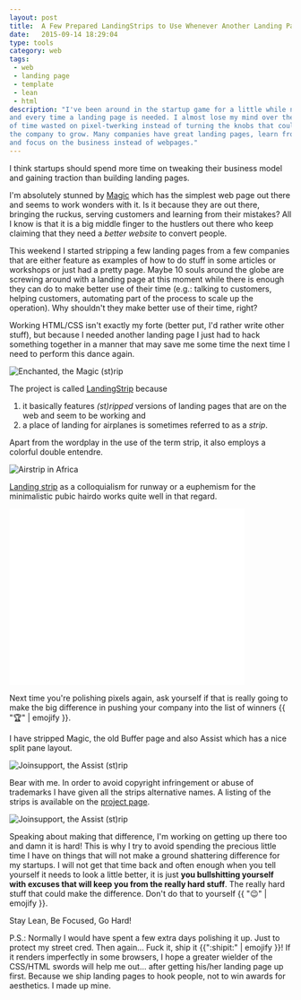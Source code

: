 ```yaml
---
layout: post
title:  A Few Prepared LandingStrips to Use Whenever Another Landing Page is Needed
date:   2015-09-14 18:29:04
type: tools
category: web
tags:
 - web
 - landing page
 - template
 - lean
 - html
description: "I've been around in the startup game for a little while now
and every time a landing page is needed. I almost lose my mind over the amount
of time wasted on pixel-twerking instead of turning the knobs that could get
the company to grow. Many companies have great landing pages, learn from them
and focus on the business instead of webpages."
---
```

I think startups should spend more time on tweaking their business model and 
gaining traction than building landing pages.

I'm absolutely stunned by [Magic](http://getmagicnow.com) which has the 
simplest web page out there and seems to work wonders with it. Is it because 
they are out there, bringing the ruckus, serving customers and learning from
their mistakes? All I know is that it is a big middle finger to the hustlers
out there who keep claiming that they need a _better website_ to convert
people.

This weekend I started stripping a few landing pages from a few companies that
are either feature as examples of how to do stuff in some articles or workshops
or just had a pretty page. Maybe 10 souls around the globe are screwing
around with a landing page at this moment while there is enough they can do to
make better use of their time (e.g.: talking to customers, helping customers,
automating part of the process to scale up the operation). Why shouldn't they
make better use of their time, right?

Working HTML/CSS isn't exactly my forte (better put, I'd rather write other
stuff), but because I needed another landing page I just had to hack something
together in a manner that may save me some time the next time I need to perform
this dance again.

<div class="element">
  <img alt="Enchanted, the Magic (st)rip" src="https://github.com/vidbina/landing-strip/raw/master/enchanted/preview-large.png">
</div>

The project is called [LandingStrip](http://github.com/vidbina/landing-strip)
because

 1. it basically features _(st)ripped_ versions of landing pages that are on
    the web and seem to be working and
 2. a place of landing for airplanes is sometimes referred to as a _strip_.

<div class="element">
  <div class="github-card" data-github="vidbina/landing-strip" data-width="400" data-height="153" data-theme="default"></div>
  <script src="//cdn.jsdelivr.net/github-cards/latest/widget.js"></script>
</div>

Apart from the wordplay in the use of the term strip, it also employs a
colorful double entendre.

<div class="element">
  <img alt="Airstrip in Africa" src="https://upload.wikimedia.org/wikipedia/commons/d/d2/Msembe_airstrip.jpg">
</div>

[Landing strip](https://en.wikipedia.org/wiki/Runway)
as a colloquialism for runway or a euphemism for the minimalistic pubic hairdo
works quite well in that regard.

<div class="element">
  <iframe width="420" height="315" src="//www.youtube.com/embed/5uzhxQAj_PM" frameborder="0" allowfullscreen> </iframe>
</div>

Next time you're polishing pixels again, ask yourself if that is really going
to make the big difference in pushing your company into the list of winners
{{ ":trophy:" | emojify }}.

I have stripped Magic, the old Buffer page and also Assist which has a nice 
split pane layout.

<div class="element">
  <img alt="Joinsupport, the Assist (st)rip" src="https://github.com/vidbina/landing-strip/raw/master/pipeline/preview-large.png">
</div>

Bear with me. In order to avoid copyright infringement or abuse of trademarks
I have given all the strips alternative names. A listing of the strips is 
available on the [project page](https://github.com/vidbina/landing-strip).

<div class="element">
  <img alt="Joinsupport, the Assist (st)rip" src="https://github.com/vidbina/landing-strip/raw/master/joinsupport/preview-large.png">
</div>

Speaking about making that difference, I'm working on getting up there too and
damn it is hard! This is why I try to avoid spending the precious little time
I have on things that will not make a ground shattering difference for my
startups. I will not get that time back and often enough when you tell yourself
it needs to look a little better, it is just **you bullshitting yourself with
excuses that will keep you from the really hard stuff**. The really hard stuff
that could make the difference. Don't do that to yourself {{ ":wink:" | emojify }}.

Stay Lean, Be Focused, Go Hard!

P.S.: Normally I would have spent a few extra days polishing it up. Just to 
protect my street cred. Then again... Fuck it, ship it
{{":shipit:" | emojify }}! If it renders imperfectly in some browsers, I 
hope a greater wielder of the CSS/HTML swords will help me out... after getting
his/her landing page up first. Because we ship landing pages to hook people,
not to win awards for aesthetics. I made up mine.
